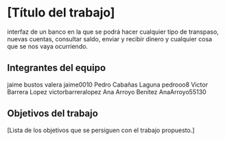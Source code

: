 # [Título del trabajo]

interfaz de un banco en la que se podrá hacer cualquier tipo de transpaso, nuevas cuentas, consultar saldo, enviar y recibir dinero y cualquier cosa que se nos vaya ocurriendo.

## Integrantes del equipo
jaime bustos valera     jaime0010
Pedro Cabañas Laguna pedrooo8
Victor Barrera Lopez victorbarreralopez
Ana Arroyo Benítez AnaArroyo55130
## Objetivos del trabajo

[Lista de los objetivos que se persiguen con el trabajo propuesto.]
